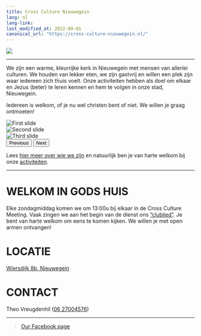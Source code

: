 ```yaml
---
title: Cross Culture Nieuwegein
lang: nl
lang-link:
last_modified_at: 2022-09-01
canonical_url: "https://cross-culture-nieuwegein.nl/"
---
```


![](assets/img/kerstflyer.jpg)

------------------------------------------------------------------------------------------------------------------------

We zijn een warme, kleurrijke kerk in Nieuwegein met mensen van allerlei culturen. 
We houden van lekker eten, we zijn gastvrij en willen een plek zijn waar iedereen zich thuis voelt. 
Onze activiteiten hebben als doel om elkaar en Jezus (beter) te leren kennen en hem te volgen in onze stad, Nieuwegein.

Iedereen is welkom, of je nu wel christen bent of niet. We willen je graag ontmoeten!

<div id="carouselExampleControls" class="carousel slide" data-bs-ride="carousel">
  <div class="carousel-inner">
    <div class="carousel-item active">
      <img class="d-block w-100" src="../assets/img/slideshow1.jpg" alt="First slide">
    </div>
    <div class="carousel-item">
      <img class="d-block w-100" src="../assets/img/slideshow2.jpg" alt="Second slide">
    </div>
    <div class="carousel-item">
      <img class="d-block w-100" src="../assets/img/slideshow3.jpg" alt="Third slide">
    </div>
  </div>
  <button class="carousel-control-prev" type="button" data-bs-target="#carouselExampleControls" data-bs-slide="prev">
    <span class="carousel-control-prev-icon" aria-hidden="true"></span>
    <span class="visually-hidden">Previous</span>
  </button>
  <button class="carousel-control-next" type="button" data-bs-target="#carouselExampleControls" data-bs-slide="next">
    <span class="carousel-control-next-icon" aria-hidden="true"></span>
    <span class="visually-hidden">Next</span>
  </button>
</div>

<p class="mt-2">Lees <a href="wie-zijn-wij">hier meer over wie we zijn</a> en natuurlijk ben je van harte welkom bij onze <a href="activiteiten">activiteiten</a>.</p>

------------------------------------------------------------------------------------------------------------------------

# WELKOM IN GODS HUIS
Elke zondagmiddag komen we om 13:00u bij elkaar in de Cross Culture Meeting. Vaak zingen we aan het begin van de dienst ons <a href="https://www.youtube.com/watch?v=JgfYcKyv61Q">“clublied”</a>. Je bent van harte welkom om eens te komen kijken. We willen je met open armen ontvangen!

# LOCATIE
<a href="https://goo.gl/maps/8XTYnRHuTD62jS336">Wiersdijk 8b, Nieuwegein</a>

# CONTACT
Theo Vreugdenhil (<a href="tel://+31627004576">06 27004576</a>)

------------------------------------------------------------------------------------------------------------------------

<div class="fb-page" data-href="https://www.facebook.com/crossculturenieuwegein/" data-tabs="timeline,events,messages" data-width="500" data-height="" data-small-header="false" data-adapt-container-width="true" data-hide-cover="false" data-show-facepile="true"><blockquote cite="https://www.facebook.com/crossculturenieuwegein/" class="fb-xfbml-parse-ignore"><a href="https://www.facebook.com/crossculturenieuwegein/">Our Facebook page</a></blockquote></div>